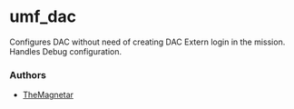 umf_dac
========

Configures DAC without need of creating DAC Extern login in the mission. Handles Debug configuration.

### Authors

- [TheMagnetar](http://github.com/TheMagnetar)
